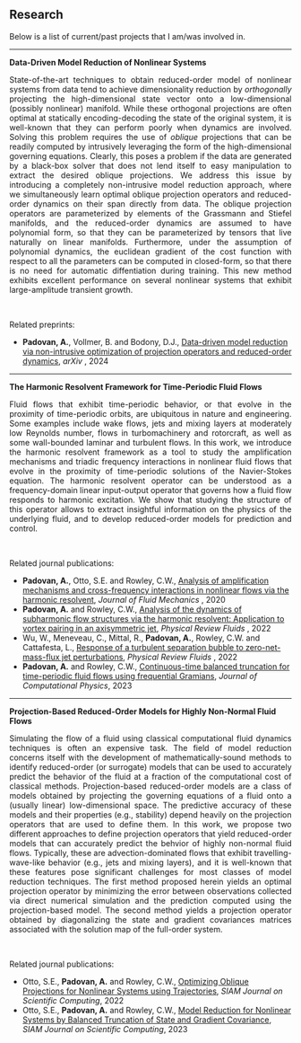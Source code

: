 ## Research

Below is a list of current/past projects that I am/was involved in.

-------------------
**Data-Driven Model Reduction of Nonlinear Systems**

<p align="justify">
State-of-the-art techniques to obtain reduced-order model of nonlinear systems from data tend to achieve dimensionality reduction by <em>orthogonally</em> projecting the high-dimensional state vector onto a low-dimensional (possibly nonlinear) manifold.
While these orthogonal projections are often optimal at statically encoding-decoding the state of the original system, it is well-known that they can perform poorly when dynamics are involved.
Solving this problem requires the use of <em>oblique</em> projections that can be readily computed by intrusively leveraging the form of the high-dimensional governing equations. 
Clearly, this poses a problem if the data are generated by a black-box solver that does not lend itself to easy manipulation to extract the desired oblique projections.
We address this issue by introducing a completely non-intrusive model reduction approach, where we simultaneously learn optimal oblique projection operators and reduced-order dynamics on their span directly from data.
The oblique projection operators are parameterized by elements of the Grassmann and Stiefel manifolds, and the reduced-order dynamics are assumed to have polynomial form, so that they can be parameterized by tensors that live naturally on linear manifolds.
Furthermore, under the assumption of polynomial dynamics, the euclidean gradient of the cost function with respect to all the parameters can be computed in closed-form, so that there is no need for automatic diffentiation during training.
This new method exhibits excellent performance on several nonlinear systems that exhibit large-amplitude transient growth. 
</p>
<br>

Related preprints:
- <b>Padovan, A.</b>, Vollmer, B. and Bodony, D.J., [Data-driven model reduction via non-intrusive optimization of projection operators and reduced-order dynamics](https://arxiv.org/abs/2401.01290), <i> arXiv </i>, 2024


-------------------
**The Harmonic Resolvent Framework for Time-Periodic Fluid Flows**

<p align="justify">
Fluid flows that exhibit time-periodic behavior, or that evolve in the proximity of time-periodic orbits, are ubiquitous in nature and engineering.
Some examples include wake flows, jets and mixing layers at moderately low Reynolds number, flows in turbomachinery and rotorcraft, as well as some wall-bounded laminar and turbulent flows. 
In this work, we introduce the harmonic resolvent framework as a tool to study the amplification mechanisms and triadic frequency interactions in nonlinear fluid flows that evolve in the proximity of time-periodic solutions of the Navier-Stokes equation.
The harmonic resolvent operator can be understood as a frequency-domain linear input-output operator that governs how a fluid flow responds to harmonic excitation.
We show that studying the structure of this operator allows to extract insightful information on the physics of the underlying fluid, and to develop reduced-order models for prediction and control.
</p>
<br>

Related journal publications:
- <b>Padovan, A.</b>, Otto, S.E. and Rowley, C.W., [Analysis of amplification mechanisms and cross-frequency interactions in nonlinear flows via the harmonic resolvent](https://www.cambridge.org/core/journals/journal-of-fluid-mechanics/article/abs/analysis-of-amplification-mechanisms-and-crossfrequency-interactions-in-nonlinear-flows-via-the-harmonic-resolvent/49CEFC0FDF1E6F395E4CD97001832B5F), <i> Journal of Fluid Mechanics </i>, 2020
- <b>Padovan, A.</b> and Rowley, C.W., [Analysis of the dynamics of subharmonic flow structures via the harmonic resolvent: Application to vortex pairing in an axisymmetric jet](https://journals.aps.org/prfluids/abstract/10.1103/PhysRevFluids.7.073903), <i> Physical Review Fluids </i>, 2022
- Wu, W., Meneveau, C., Mittal, R., <b>Padovan, A.</b>, Rowley, C.W. and Cattafesta, L., [Response of a turbulent separation bubble to zero-net-mass-flux jet perturbations](https://journals.aps.org/prfluids/abstract/10.1103/PhysRevFluids.7.084601), <i> Physical Review Fluids </i>, 2022
- <b>Padovan, A.</b> and Rowley, C.W., [Continuous-time balanced truncation for time-periodic fluid flows using frequential Gramians](https://www.sciencedirect.com/science/article/pii/S0021999123006927?via%3Dihub), <i>Journal of Computational Physics</i>, 2023


-------------------
**Projection-Based Reduced-Order Models for Highly Non-Normal Fluid Flows**

<p align="justify">
Simulating the flow of a fluid using classical computational fluid dynamics techniques is often an expensive task. The field of model reduction concerns itself with the development of mathematically-sound methods to identify reduced-order (or surrogate) models that can be used to accurately predict the behavior of the fluid at a fraction of the computational cost of classical methods.
Projection-based reduced-order models are a class of models obtained by projecting the governing equations of a fluid onto a (usually linear) low-dimensional space.
The predictive accuracy of these models and their properties (e.g., stability) depend heavily on the projection operators that are used to define them.
In this work, we propose two different approaches to define projection operators that yield reduced-order models that can accurately predict the behvior of highly non-normal fluid flows.
Typically, these are advection-dominated flows that exhibit travelling-wave-like behavior (e.g., jets and mixing layers), and it is well-known that these features pose significant challenges for most classes of model reduction techniques.
The first method proposed herein yields an optimal projection operator by minimizing the error between observations collected via direct numerical simulation and the prediction computed using the projection-based model.
The second method yields a projection operator obtained by diagonalizing the state and gradient covariances matrices associated with the solution map of the full-order system.
</p>
<br>

Related journal publications:
- Otto, S.E., <b>Padovan, A.</b> and Rowley, C.W., [Optimizing Oblique Projections for Nonlinear Systems using Trajectories](https://epubs.siam.org/doi/10.1137/21M1425815), <i>SIAM Journal on Scientific Computing</i>, 2022
- Otto, S.E., <b>Padovan, A.</b> and Rowley, C.W., [Model Reduction for Nonlinear Systems by Balanced Truncation of State and Gradient Covariance](https://epubs.siam.org/doi/full/10.1137/22M1513228),  <i>SIAM Journal on Scientific Computing</i>, 2023



